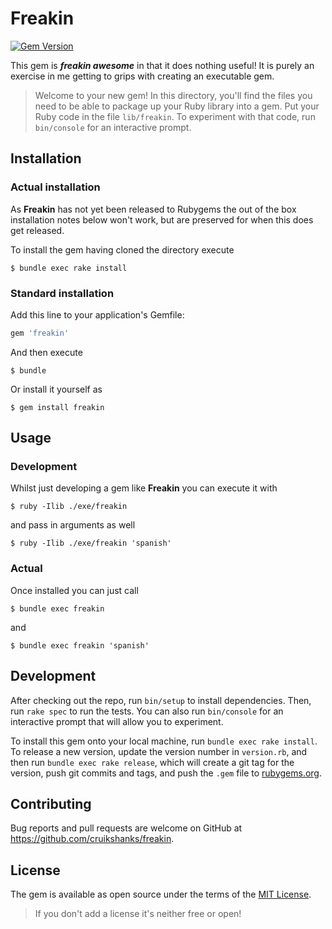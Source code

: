 # Freakin

[![Gem Version](https://badge.fury.io/rb/freakin.svg)](https://badge.fury.io/rb/freakin)

This gem is ***freakin awesome*** in that it does nothing useful! It is purely an exercise in me getting to grips with creating an executable gem.

> Welcome to your new gem! In this directory, you'll find the files you need to be able to package up your Ruby library into a gem. Put your Ruby code in the file `lib/freakin`. To experiment with that code, run `bin/console` for an interactive prompt.

## Installation

### Actual installation

As **Freakin** has not yet been released to Rubygems the out of the box installation notes below won't work, but are preserved for when this does get released.

To install the gem having cloned the directory execute

    $ bundle exec rake install

### Standard installation

Add this line to your application's Gemfile:

```ruby
gem 'freakin'
```

And then execute

    $ bundle

Or install it yourself as

    $ gem install freakin

## Usage

### Development

Whilst just developing a gem like **Freakin** you can execute it with

    $ ruby -Ilib ./exe/freakin

and pass in arguments as well

    $ ruby -Ilib ./exe/freakin 'spanish'

### Actual

Once installed you can just call

    $ bundle exec freakin

and

    $ bundle exec freakin 'spanish'

## Development

After checking out the repo, run `bin/setup` to install dependencies. Then, run `rake spec` to run the tests. You can also run `bin/console` for an interactive prompt that will allow you to experiment.

To install this gem onto your local machine, run `bundle exec rake install`. To release a new version, update the version number in `version.rb`, and then run `bundle exec rake release`, which will create a git tag for the version, push git commits and tags, and push the `.gem` file to [rubygems.org](https://rubygems.org).

## Contributing

Bug reports and pull requests are welcome on GitHub at https://github.com/cruikshanks/freakin.

## License

The gem is available as open source under the terms of the [MIT License](http://opensource.org/licenses/MIT).

> If you don't add a license it's neither free or open!
